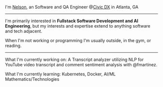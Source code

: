 I'm [Nelson](https://nelsonrodriguez.me/), an Software and QA Engineer @[Civic DX](https://www.civicdx.com/) in Atlanta, GA

--- 

I'm primarily interested in **Fullstack Software Development and AI Engineering**, but my interests and expertise extend to anything software and tech adjacent. 

When I'm not working or programming I'm usually outside, in the gym, or reading. 

---

What I'm currently working on: A Transcript analyzer utilizing NLP for YouTube video transcript and comment sentiment analysis with @fmartinez.

What I'm currently learning: Kubernetes, Docker, AI/ML Mathematics/Technologies


